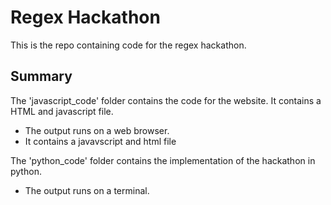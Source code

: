 # Regex Hackathon
This is the repo containing code for the regex hackathon.

## Summary
The 'javascript_code' folder contains the code for the website. It contains a HTML and javascript file.
- The output runs on a web browser.
- It contains a javavscript and html file

The 'python_code' folder contains the implementation of the hackathon in python.
- The output runs on a terminal.